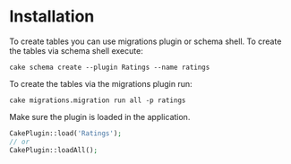 Installation
============

To create tables you can use migrations plugin or schema shell. To create the tables via schema shell execute:

```cake schema create --plugin Ratings --name ratings```

To create the tables via the migrations plugin run:

```cake migrations.migration run all -p ratings```

Make sure the plugin is loaded in the application.

```php
CakePlugin::load('Ratings');
// or
CakePlugin::loadAll();
```